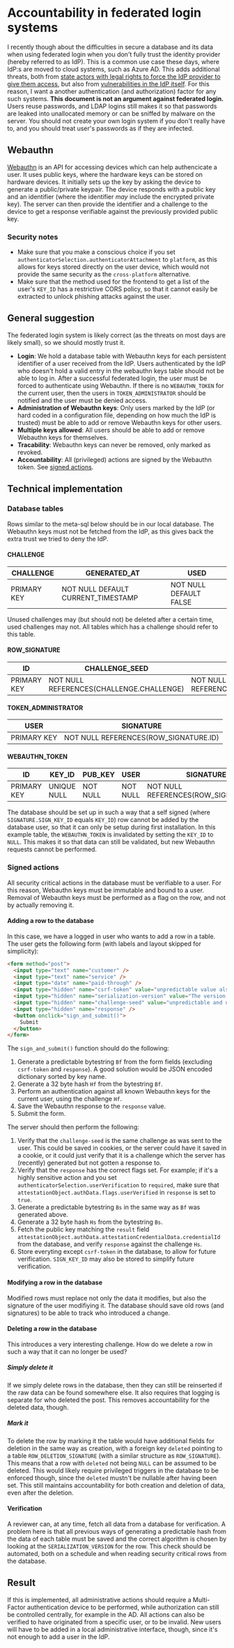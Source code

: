 # Accountability in federated login systems
I recently though about the difficulties in secure a database and its data when using federated login when you don't fully trust the identity provider (hereby referred to as IdP). This is a common use case these days, where IdP:s are moved to cloud systems, such as Azure AD. This adds additional threats, both from [state actors with legal rights to force the IdP provider to give them access](https://kryptera.se/molntjanster-och-fisa-702/), but also from [vulnerabilities in the IdP itself](https://www.cvedetails.com/vulnerability-list/vendor_id-26/product_id-38600/Microsoft-Azure-Active-Directory-Connect.html). For this reason, I want a another authentication (and authorization) factor for any such systems. **This document is not an argument against federated login.** Users reuse passwords, and LDAP logins still makes it so that passwords are leaked into unallocated memory or can be sniffed by malware on the server. You should not create your own login system if you don't really have to, and you should treat user's passwords as if they are infected.

## Webauthn
[Webauthn](https://webauthn.me/introduction) is an API for accessing devices which can help authencicate a user. It uses public keys, where the hardware keys can be stored on hardware devices. It initially sets up the key by asking the device to generate a public/private keypair. The device responds with a public key and an identifier (where the identifier *may* include the encrypted private key). The server can then provide the identifier and a challenge to the device to get a response verifiable against the previously provided public key.

### Security notes
* Make sure that you make a conscious choice if you set `authenticatorSelection.authenticatorAttachment` to `platform`, as this allows for keys stored directly on the user device, which would not provide the same security as the `cross-platform` alternative.
* Make sure that the method used for the frontend to get a list of the user's `KEY_ID` has a restrictive CORS policy, so that it cannot easily be extracted to unlock phishing attacks against the user.

## General suggestion
The federated login system is likely correct (as the threats on most days are likely small), so we should mostly trust it.
* **Login**: We hold a database table with Webauthn keys for each persistent identifier of a user received from the IdP. Users authenticated by the IdP who doesn't hold a valid entry in the webauthn keys table should not be able to log in. After a successful federated login, the user must be forced to authenticate using Webauthn. If there is no `WEBAUTHN_TOKEN` for the current user, then the users in `TOKEN_ADMINISTRATOR` should be notified and the user must be denied access.
* **Administration of Webauthn keys**: Only users marked by the IdP (or hard coded in a configuration file, depending on how much the IdP is trusted) must be able to add or remove Webauthn keys for other users.
* **Multiple keys allowed**: All users should be able to add or remove Webauthn keys for themselves.
* **Tracability**: Webauthn keys can never be removed, only marked as revoked.
* **Accountability**: All (privileged) actions are signed by the Webauthn token. See [signed actions](#signed-actions).

## Technical implementation
### Database tables
Rows similar to the meta-sql below should be in our local database. The Webauthn keys must not be fetched from the IdP, as this gives back the extra trust we tried to deny the IdP.

#### CHALLENGE
| CHALLENGE   | GENERATED_AT                       | USED                   |
| ----------- | ---------------------------------- | ---------------------- |
| PRIMARY KEY | NOT NULL DEFAULT CURRENT_TIMESTAMP | NOT NULL DEFAULT FALSE |

Unused challenges may (but should not) be deleted after a certain time, used challenges may not. All tables which has a challenge should refer to this table.

#### ROW_SIGNATURE
| ID          | CHALLENGE_SEED                           | SIGN_KEY_ID                            | SERIALIZATION_VERSION | RESPONSE |
| ----------- | ---------------------------------------- | -------------------------------------- | --------------------- | -------- |
| PRIMARY KEY | NOT NULL REFERENCES(CHALLENGE.CHALLENGE) | NOT NULL REFERENCES(WEBAUTHN_TOKEN.ID) | NOT NULL              | NOT NULL |

#### TOKEN_ADMINISTRATOR
| USER        | SIGNATURE                             |
| ----------- | ------------------------------------- |
| PRIMARY KEY | NOT NULL REFERENCES(ROW_SIGNATURE.ID) |

#### WEBAUTHN_TOKEN
| ID          | KEY_ID      | PUB_KEY  | USER     | SIGNATURE                             |
| ------------| ----------- | -------- | -------- | ------------------------------------- |
| PRIMARY KEY | UNIQUE NULL | NOT NULL | NOT NULL | NOT NULL REFERENCES(ROW_SIGNATURE.ID) |

The database should be set up in such a way that a self signed (where `SIGNATURE.SIGN_KEY_ID` equals `KEY_ID`) row cannot be added by the database user, so that it can only be setup during first installation. In this example table, the `WEBAUTHN_TOKEN` is invalidated by setting the `KEY_ID` to `NULL`. This makes it so that data can still be validated, but new Webauthn requests cannot be performed.

### Signed actions
All security critical actions in the database must be verifiable to a user. For this reason, Webauthn keys must be immutable and bound to a user. Removal of Webauthn keys must be performed as a flag on the row, and not by actually removing it.

#### Adding a row to the database
In this case, we have a logged in user who wants to add a row in a table. The user gets the following form (with labels and layout skipped for simplicity):

```html
<form method="post">
  <input type="text" name="customer" />
  <input type="text" name="service" />
  <input type="date" name="paid-through" />
  <input type="hidden" name="csrf-token" value="unpredictable value also stored in cookie" />
  <input type="hidden" name="serialization-version" value="The version of the table. Used to be able to verify older rows after database structure changes." />
  <input type="hidden" name="challenge-seed" value="unpredictable and unique value which has not previously been used in the database" />
  <input type="hidden" name="response" />
  <button onclick="sign_and_submit()">
    Submit
  </button>
</form>
```

The `sign_and_submit()` function should do the following:
1. Generate a predictable bytestring `Bf` from the form fields (excluding `csrf-token` and `response`). A good solution would be JSON encoded dictionary sorted by key name.
2. Generate a 32 byte hash `Hf` from the bytestring `Bf`.
3. Perform an authentication against all known Webauthn keys for the current user, using the challenge `Hf`.
4. Save the Webauthn response to the `response` value.
5. Submit the form.

The server should then perform the following:
1. Verify that the `challenge-seed` is the same challenge as was sent to the user. This could be saved in cookies, or the server could have it saved in a cookie, or it could just verify that it is a challenge which the server has (recently) generated but not gotten a response to.
2. Verify that the `response` has the correct flags set. For example; if it's a highly sensitive action and you set `authenticatorSelection.userVerification` to `required`, make sure that `attestationObject.authData.flags.userVerified` in `response` is set to `true`.
3. Generate a predictable bytestring `Bs` in the same way as `Bf` was generated above.
4. Generate a 32 byte hash `Hs` from the bytestring `Bs`.
5. Fetch the public key matching the `result` field `attestationObject.authData.attestationCredentialData.credentialId` from the database, and verify `response` against the challenge `Hs`.
6. Store everyting except `csrf-token` in the database, to allow for future verification. `SIGN_KEY_ID` may also be stored to simplify future verification.

#### Modifying a row in the database
Modified rows must replace not only the data it modifies, but also the signature of the user modifiying it. The database should save old rows (and signatures) to be able to track who introduced a change.

#### Deleting a row in the database
This introduces a very interesting challenge. How do we delete a row in such a way that it can no longer be used?

##### Simply delete it
If we simply delete rows in the database, then they can still be reinserted if the raw data can be found somewhere else. It also requires that logging is separate for who deleted the post. This removes accountability for the deleted data, though.

##### Mark it
To delete the row by marking it the table would have additional fields for deletion in the same way as creation, with a foreign key `deleted` pointing to a table `ROW_DELETION_SIGNATURE` (with a similar structure as `ROW_SIGNATURE`). This means that a row with `deleted` not being `NULL` can be assumed to be deleted. This would likely require privileged triggers in the database to be enforced though, since the `deleted` mustn't be nullable after having been set. This still maintains accountability for both creation and deletion of data, even after the deletion.

#### Verification
A reviewer can, at any time, fetch all data from a database for verification. A problem here is that all previous ways of generating a predictable hash from the data of each table must be saved and the correct algorithm is chosen by looking at the `SERIALIZATION_VERSION` for the row. This check should be automated, both on a schedule and when reading security critical rows from the database.

## Result
If this is implemented, all administrative actions should require a Multi-Factor authentication device to be performed, while authorization can still be controlled centrally, for example in the AD. All actions can also be verified to have originated from a specific user, or to be invalid. New users will have to be added in a local administrative interface, though, since it's not enough to add a user in the IdP.
